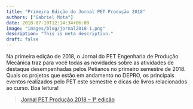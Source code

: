 ```yaml
---
title: "Primeira Edição do Jornal PET Produção 2018"
authors: ["Gabriel Mota"]
date: 2018-07-10T12:14:34+06:00
image: "images/blog/jornal2018-1.png"
description: "This is meta description."
draft: false
---
```


Na primeira edição de 2018, o Jornal do PET Engenharia de Produção Mecânica traz para você todas as novidades sobre as atividades de destaque desempenhadas pelos Petianos no primeiro semestre de 2018. Quais os projetos que estão em andamento no DEPRO, os principais eventos realizados pelo PET este semestre e dicas de livros relacionados ao curso. Boa leitura!

> [Jornal PET Produção 2018 – 1ª edição](http://www.petprod.ufc.br/wp-content/uploads/2018/07/Jornal-PET-Produ%C3%A7%C3%A3o-2018-Edi%C3%A7%C3%A3o-01.pdf)

